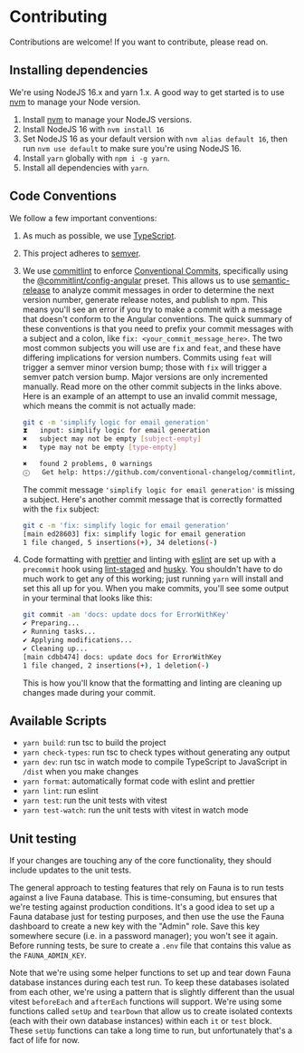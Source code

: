 # Contributing

Contributions are welcome! If you want to contribute, please read on.

## Installing dependencies

We're using NodeJS 16.x and yarn 1.x. A good way to get started is to use [nvm](https://github.com/nvm-sh/nvm) to manage your Node version.

1. Install [nvm](https://github.com/nvm-sh/nvm) to manage your NodeJS versions.
2. Install NodeJS 16 with `nvm install 16`
3. Set NodeJS 16 as your default version with `nvm alias default 16`, then run `nvm use default` to make sure you're using NodeJS 16.
4. Install `yarn` globally with `npm i -g yarn`.
5. Install all dependencies with `yarn`.

## Code Conventions

We follow a few important conventions:

1. As much as possible, we use [TypeScript](https://www.typescriptlang.org/).
2. This project adheres to [semver](https://semver.org/).
3. We use [commitlint](https://commitlint.js.org/#/) to enforce [Conventional Commits](https://www.conventionalcommits.org/en/v1.0.0/), specifically using the [@commitlint/config-angular](https://www.npmjs.com/package/@commitlint/config-angular) preset. This allows us to use [semantic-release](https://github.com/semantic-release/semantic-release) to analyze commit messages in order to determine the next version number, generate release notes, and publish to npm. This means you'll see an error if you try to make a commit with a message that doesn't conform to the Angular conventions. The quick summary of these conventions is that you need to prefix your commit messages with a subject and a colon, like `fix: <your_commit_message_here>`. The two most common subjects you will use are `fix` and `feat`, and these have differing implications for version numbers. Commits using `feat` will trigger a semver minor version bump; those with `fix` will trigger a semver patch version bump. Major versions are only incremented manually. Read more on the other commit subjects in the links above. Here is an example of an attempt to use an invalid commit message, which means the commit is not actually made:

    ```bash
    git c -m 'simplify logic for email generation'
    ⧗   input: simplify logic for email generation
    ✖   subject may not be empty [subject-empty]
    ✖   type may not be empty [type-empty]

    ✖   found 2 problems, 0 warnings
    ⓘ   Get help: https://github.com/conventional-changelog/commitlint/#what-is-commitlint

    ```

    The commit message `'simplify logic for email generation'` is missing a subject. Here's another commit message that is correctly formatted with the `fix` subject:

    ```bash
    git c -m 'fix: simplify logic for email generation'
    [main ed28603] fix: simplify logic for email generation
    1 file changed, 5 insertions(+), 34 deletions(-)
    ```

4. Code formatting with [prettier](https://prettier.io/) and linting with [eslint](https://eslint.org/) are set up with a `precommit` hook using [lint-staged](https://github.com/okonet/lint-staged) and [husky](https://typicode.github.io/husky/#/). You shouldn't have to do much work to get any of this working; just running `yarn` will install and set this all up for you. When you make commits, you'll see some output in your terminal that looks like this:

    ```bash
    git commit -am 'docs: update docs for ErrorWithKey'
    ✔ Preparing...
    ✔ Running tasks...
    ✔ Applying modifications...
    ✔ Cleaning up...
    [main cdbb474] docs: update docs for ErrorWithKey
    1 file changed, 2 insertions(+), 1 deletion(-)
    ```

    This is how you'll know that the formatting and linting are cleaning up changes made during your commit.

## Available Scripts

-   `yarn build`: run tsc to build the project
-   `yarn check-types`: run tsc to check types without generating any output
-   `yarn dev`: run tsc in watch mode to compile TypeScript to JavaScript in `/dist` when you make changes
-   `yarn format`: automatically format code with eslint and prettier
-   `yarn lint`: run eslint
-   `yarn test`: run the unit tests with vitest
-   `yarn test-watch`: run the unit tests with vitest in watch mode

## Unit testing

If your changes are touching any of the core functionality, they should include updates to the unit tests.

The general approach to testing features that rely on Fauna is to run tests against a live Fauna database. This is time-consuming, but ensures that we're testing against production conditions. It's a good idea to set up a Fauna database just for testing purposes, and then use the use the Fauna dashboard to create a new key with the "Admin" role. Save this key somewhere secure (i.e. in a password manager); you won't see it again. Before running tests, be sure to create a `.env` file that contains this value as the `FAUNA_ADMIN_KEY`.

Note that we're using some helper functions to set up and tear down Fauna database instances during each test run. To keep these databases isolated from each other, we're using a pattern that is slightly different than the usual vitest `beforeEach` and `afterEach` functions will support. We're using some functions called `setUp` and `tearDown` that allow us to create isolated contexts (each with their own database instances) within each `it` or `test` block. These `setUp` functions can take a long time to run, but unfortunately that's a fact of life for now.
